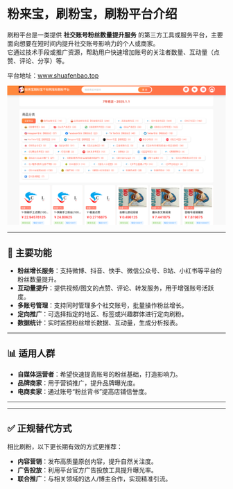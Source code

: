 # 粉来宝，刷粉宝，刷粉平台介绍

刷粉平台是一类提供 **社交账号粉丝数量提升服务** 的第三方工具或服务平台，主要面向想要在短时间内提升社交账号影响力的个人或商家。  
它通过技术手段或推广资源，帮助用户快速增加账号的关注者数量、互动量（点赞、评论、分享）等。  

平台地址：www.shuafenbao.top

![](./1.png)

---

## 🔑 主要功能

- **粉丝增长服务**：支持微博、抖音、快手、微信公众号、B站、小红书等平台的粉丝数量提升。  
- **互动量提升**：提供视频/图文的点赞、评论、转发服务，用于增强账号活跃度。  
- **多账号管理**：支持同时管理多个社交账号，批量操作粉丝增长。  
- **定向推广**：可选择指定的地区、标签或兴趣群体进行定向刷粉。  
- **数据统计**：实时监控粉丝增长数据、互动量，生成分析报表。  

---

## 📊 适用人群  
- **自媒体运营者**：希望快速提高账号的粉丝基础，打造影响力。  
- **品牌商家**：用于营销推广，提升品牌曝光度。  
- **电商卖家**：通过账号“粉丝背书”提高店铺信誉度。  

---
---

## ✅ 正规替代方式

相比刷粉，以下更长期有效的方式更推荐：  
- **内容营销**：发布高质量原创内容，提升自然关注度。  
- **广告投放**：利用平台官方广告投放工具提升曝光率。  
- **联合推广**：与相关领域的达人/博主合作，实现精准引流。  
